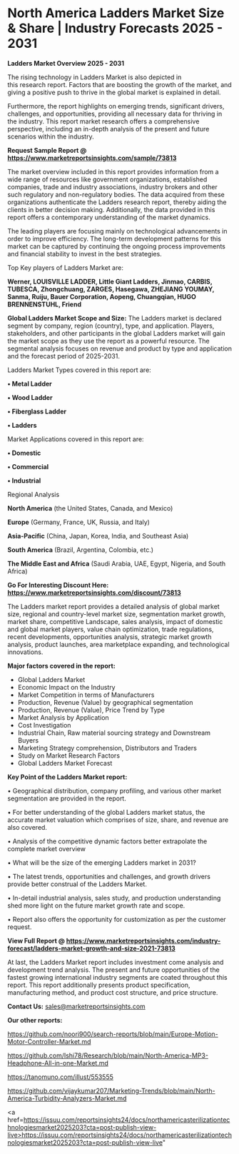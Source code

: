 # North America Ladders Market Size & Share | Industry Forecasts 2025 - 2031

<Strong> Ladders Market Overview 2025 - 2031</strong>

The rising technology in Ladders Market is also depicted in this research report. Factors that are boosting the growth of the market, and giving a positive push to thrive in the global market is explained in detail.

Furthermore, the report highlights on emerging trends, significant drivers, challenges, and opportunities, providing all necessary data for thriving in the industry. This report market research offers a comprehensive perspective, including an in-depth analysis of the present and future scenarios within the industry.

<strong>Request Sample Report @ <a href=https://www.marketreportsinsights.com/sample/73813>https://www.marketreportsinsights.com/sample/73813</a></strong>

The market overview included in this report provides information from a wide range of resources like government organizations, established companies, trade and industry associations, industry brokers and other such regulatory and non-regulatory bodies. The data acquired from these organizations authenticate the Ladders research report, thereby aiding the clients in better decision making. Additionally, the data provided in this report offers a contemporary understanding of the market dynamics.

The leading players are focusing mainly on technological advancements in order to improve efficiency. The long-term development patterns for this market can be captured by continuing the ongoing process improvements and financial stability to invest in the best strategies.

Top Key players of Ladders Market are:

<strong>Werner, LOUISVILLE LADDER, Little Giant Ladders, Jinmao, CARBIS, TUBESCA, Zhongchuang, ZARGES, Hasegawa, ZHEJIANG YOUMAY, Sanma, Ruiju, Bauer Corporation, Aopeng, Chuangqian, HUGO BRENNENSTUHL, Friend</strong>

<strong><b>Global Ladders Market Scope and Size:</b></strong>
The Ladders market is declared segment by company, region (country), type, and application. Players, stakeholders, and other participants in the global Ladders market will gain the market scope as they use the report as a powerful resource. The segmental analysis focuses on revenue and product by type and application and the forecast period of 2025-2031.

Ladders Market Types covered in this report are:

<strong>• Metal Ladder

• Wood Ladder

• Fiberglass Ladder

• Ladders</strong>

Market Applications covered in this report are:

<strong>• Domestic

• Commercial

• Industrial</strong> 

Regional Analysis

<strong>North America</strong> (the United States, Canada, and Mexico)

<strong>Europe</strong> (Germany, France, UK, Russia, and Italy)

<strong>Asia-Pacific</strong> (China, Japan, Korea, India, and Southeast Asia)

<strong>South America</strong> (Brazil, Argentina, Colombia, etc.)

<strong>The Middle East and Africa</strong> (Saudi Arabia, UAE, Egypt, Nigeria, and South Africa)

<strong>Go For Interesting Discount Here: <a href=https://www.marketreportsinsights.com/discount/73813>https://www.marketreportsinsights.com/discount/73813</a></strong>

The Ladders market report provides a detailed analysis of global market size, regional and country-level market size, segmentation market growth, market share, competitive Landscape, sales analysis, impact of domestic and global market players, value chain optimization, trade regulations, recent developments, opportunities analysis, strategic market growth analysis, product launches, area marketplace expanding, and technological innovations.

<strong><b>Major factors covered in the report:</b></strong>
<ul>
  <li>Global Ladders Market </li>
  <li>Economic Impact on the Industry</li>
  <li>Market Competition in terms of Manufacturers</li>
  <li>Production, Revenue (Value) by geographical segmentation</li>
  <li>Production, Revenue (Value), Price Trend by Type</li>
  <li>Market Analysis by Application</li>
  <li>Cost Investigation</li>
  <li>Industrial Chain, Raw material sourcing strategy and Downstream Buyers</li>
  <li>Marketing Strategy comprehension, Distributors and Traders</li>
  <li>Study on Market Research Factors</li>
  <li>Global Ladders Market Forecast</li>
</ul>

<strong><b>Key Point of the Ladders Market report:</b></strong>

• Geographical distribution, company profiling, and various other market segmentation are provided in the report.

• For better understanding of the global Ladders market status, the accurate market valuation which comprises of size, share, and revenue are also covered.

• Analysis of the competitive dynamic factors better extrapolate the complete market overview

• What will be the size of the emerging Ladders market in 2031?

• The latest trends, opportunities and challenges, and growth drivers provide better construal of the Ladders Market.

• In-detail industrial analysis, sales study, and production understanding shed more light on the future market growth rate and scope.

• Report also offers the opportunity for customization as per the customer request.

<strong><b>View Full Report @ <a href=https://www.marketreportsinsights.com/industry-forecast/ladders-market-growth-and-size-2021-73813>https://www.marketreportsinsights.com/industry-forecast/ladders-market-growth-and-size-2021-73813</a></b></strong>


At last, the Ladders Market report includes investment come analysis and development trend analysis. The present and future opportunities of the fastest growing international industry segments are coated throughout this report. This report additionally presents product specification, manufacturing method, and product cost structure, and price structure.

<strong>Contact Us:</strong>
sales@marketreportsinsights.com

<strong>Our other reports:</strong>

<a href=https://github.com/noori900/search-reports/blob/main/Europe-Motion-Motor-Controller-Market.md>https://github.com/noori900/search-reports/blob/main/Europe-Motion-Motor-Controller-Market.md</a>

<a href=https://github.com/Ishi78/Research/blob/main/North-America-MP3-Headphone-All-in-one-Market.md>https://github.com/Ishi78/Research/blob/main/North-America-MP3-Headphone-All-in-one-Market.md</a>

<a href=https://tanomuno.com/illust/553555>https://tanomuno.com/illust/553555</a>

<a href=https://github.com/vijaykumar207/Marketing-Trends/blob/main/North-America-Turbidity-Analyzers-Market.md>https://github.com/vijaykumar207/Marketing-Trends/blob/main/North-America-Turbidity-Analyzers-Market.md</a>

<a href=https://issuu.com/reportsinsights24/docs/northamericasterilizationtechnologiesmarket2025203?cta=post-publish-view-live>https://issuu.com/reportsinsights24/docs/northamericasterilizationtechnologiesmarket2025203?cta=post-publish-view-live</a>"
